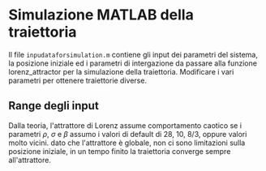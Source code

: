 # Simulazione MATLAB della traiettoria

Il file `inpudataforsimulation.m` contiene gli input dei parametri del sistema, la posizione iniziale ed i parametri di intergazione da passare alla funzione lorenz_attractor per la simulazione della traiettoria.
Modificare i vari parametri per ottenere traiettorie diverse.

## Range degli input

Dalla teoria, l'attrattore di Lorenz assume comportamento caotico se i parametri $\rho$, $\sigma$ e $\beta$ assumo i valori di default di $28$, $10$, $8/3$, oppure valori molto vicini.
dato che l'attrattore è globale, non ci sono limitazioni sulla posizione iniziale, in un tempo finito la traiettoria converge sempre all'attrattore.
